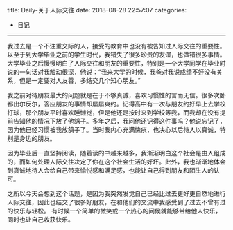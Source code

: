 title: Daily-关于人际交往
date: 2018-08-28 22:57:07
categories:
- 日记

---

我过去是一个不注重交际的人，接受的教育中也没有被告知过人际交往的重要性。以至于到大学毕业之前的学生时代，我错失了很多珍贵的友谊，也做错很多事情。大学毕业之后慢慢明白了人际交往和朋友的重要性，特别是一个大学同学在毕业时说的一句话对我触动很深，他说：“我来大学的时候，我爸对我说成绩不好没有关系，但是一定要对人友善，多结交几个知心朋友。”

我之前对待朋友最大的问题就是在于不够真诚，喜欢习惯性的言而无信。很多次卧都出尔反尔，答应朋友的事情却屡屡爽约。记得高中有一次与朋友约好早上去学校打球，那个朋友平时喜欢睡懒觉，但是他还是按时来到学校等我，而我却在没有提前告知他的情况下放了他鸽子。多年之后，我问他还记得这件事吗？他说忘记了，因为他已经习惯被我放鸽子了。当时我内心充满愧疚，也决心以后待人以真诚，特别是身边的朋友。

因为毕业后一直坚持阅读，随着读的书越来越多，我渐渐明白这个社会是由人组成的，而如何处理人际交往决定了你在这个社会生活的好坏。此外，我也渐渐地体会到真诚地待人会给自己带来愉悦感和满足感，也能让自己得到朋友和陌生人的认可。

之所以今天会想到这个话题，是因为我突然发觉自己已经比过去更好更自然地进行人际交往，因此也结交了很多好朋友，在和他们的交流中我感受到了过去不曾有过的快乐与轻松。
有时候一个简单的微笑或一个热心的问候就能够带给他人快乐，同时也让自己收获快乐。